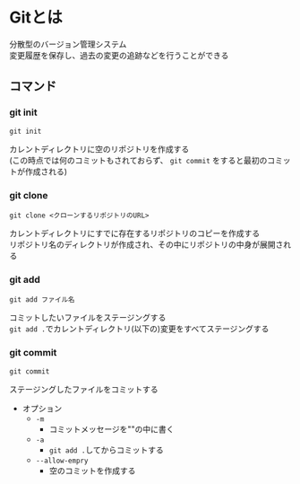 # Gitとは
分散型のバージョン管理システム  
変更履歴を保存し、過去の変更の追跡などを行うことができる

## コマンド
### git init
```
git init
```
カレントディレクトリに空のリポジトリを作成する  
(この時点では何のコミットもされておらず、 `git commit` をすると最初のコミットが作成される)

### git clone
```
git clone <クローンするリポジトリのURL>
```
カレントディレクトリにすでに存在するリポジトリのコピーを作成する  
リポジトリ名のディレクトリが作成され、その中にリポジトリの中身が展開される

### git add
```
git add ファイル名
```
コミットしたいファイルをステージングする  
`git add .`でカレントディレクトリ(以下の)変更をすべてステージングする

### git commit
```
git commit
```
ステージングしたファイルをコミットする  
+ オプション
    + `-m`
        + コミットメッセージを""の中に書く
    + `-a`
        + `git add .`してからコミットする
    + `--allow-empry`
        + 空のコミットを作成する
